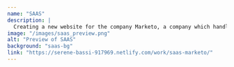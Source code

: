 ```yaml
---
name: "SAAS"
description: |
  Creating a new website for the company Marketo, a company which handles online marketing for their clients. Covering the basic needs of a SAAS website and being accessible to the user were key aspects of the site that had to be met.
image: "/images/saas_preview.png"
alt: "Preview of SAAS"
background: "saas-bg"
link: "https://serene-bassi-917969.netlify.com/work/saas-marketo/"
---
```

